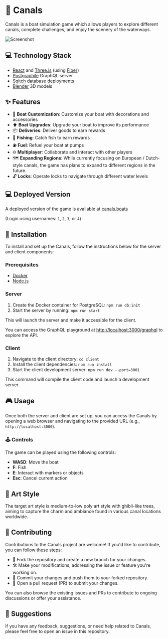 
# 🚤 Canals

Canals is a boat simulation game which allows players to explore different canals, complete challenges, and enjoy the scenery of the waterways.

![Screenshot](screenshots/screenshot1.gif)

## 💻 Technology Stack

- [React](https://react.dev/) and [Three.js](https://threejs.org/) (using [Fiber](https://docs.pmnd.rs/react-three-fiber))
- [Postgraphile](https://www.graphile.org/postgraphile/) GraphQL server
- [Sqitch](https://sqitch.org/) database deployments
- [Blender](https://www.blender.org/) 3D models

## ✨ Features

- 🔧 **Boat Customization**: Customize your boat with decorations and accessories
- ⬆ **Boat Upgrades**: Upgrade your boat to improve its performance
- 📦 **Deliveries**: Deliver goods to earn rewards
- 🎣 **Fishing**: Catch fish to earn rewards
- ⛽ **Fuel**: Refuel your boat at pumps
- 🌐 **Multiplayer**: Collaborate and interact with other players
- 🗺 **Expanding Regions**: While currently focusing on European / Dutch-style canals, the game has plans to expand to different regions in the future.
- 🔓 **Locks**: Operate locks to navigate through different water levels

## 💻 Deployed Version

A deployed version of the game is available at [canals.boats](https://canals.boats/)

(Login using usernames: `1`, `2`, `3`, or `4`)

## 💾 Installation

To install and set up the Canals, follow the instructions below for the server and client components:

### Prerequisites

*   [Docker](https://docs.docker.com/get-docker/)
*   [Node.js](https://nodejs.org/en/download/)

### Server

1.  Create the Docker container for PostgreSQL: `npm run db:init`
2.  Start the server by running: `npm run start`

This will launch the server and make it accessible for the client.

You can access the GraphQL playground at [http://localhost:3000/graphql](http://localhost:3000/graphql) to explore the API.

### Client

1.  Navigate to the client directory:  `cd client`
2.  Install the client dependencies: `npm run install` 
3.  Start the client development server: `npm run dev --port=3001` 

This command will compile the client code and launch a development server.

## 🎮 Usage

Once both the server and client are set up, you can access the Canals by opening a web browser and navigating to the provided URL (e.g., `http://localhost:3000`).

### 🕹 Controls

The game can be played using the following controls:

- **WASD**: Move the boat
- **F**: Fish
- **E**: Interact with markers or objects
- **Esc**: Cancel current action

## 🎨 Art Style

The target art style is medium-to-low poly art style with ghibli-like trees, aiming to capture the charm and ambiance found in various canal locations worldwide.

## 🤝 Contributing

Contributions to the Canals project are welcome! If you'd like to contribute, you can follow these steps:

- 🍴 Fork the repository and create a new branch for your changes.
- 🛠️ Make your modifications, addressing the issue or feature you're working on.
- 🚀 Commit your changes and push them to your forked repository.
- 🔀 Open a pull request (PR) to submit your changes.

You can also browse the existing issues and PRs to contribute to ongoing discussions or offer your assistance.

## 📢 Suggestions

If you have any feedback, suggestions, or need help related to Canals, please feel free to open an issue in this repository.
